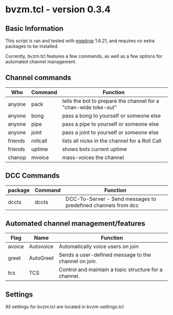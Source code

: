 # bvzm.tcl \- version 0.3.4

## Basic Information
This script is ran and tested with [eggdrop](http://eggheads.org) 1.6.21, and requires
no extra packages to be installed.

Currently, bvzm.tcl features a few commands, as well as a few options for automated channel management.

## Channel commands
Who     | Command    | Function
--------|------------|----------
anyone  | pack       | tells the bot to prepare the channel for a "chan-wide toke-out"
anyone  | bong       | pass a bong to yourself or someone else
anyone  | pipe       | pass a pipe to yourself or someone else
anyone  | joint      | pass a joint to yourself or someone else
friends | rollcall   | lists all nicks in the channel for a Roll Call
friends | uptime     | shows bots current uptime
chanop  | mvoice     | mass-voices the channel

## DCC Commands
package  | Command   | Function
---------|-----------|---------
dccts    | dccts     | DCC-To-Server - Send messages to predefined channels from dcc

## Automated channel management/features
Flag    | Name         | Function
--------|--------------|----------
avoice  | Autovoice    | Automatically voice users on join
greet   | AutoGreet    | Sends a user-defined message to the channel on join.
tcs     | TCS          | Control and maintain a topic structure for a channel.

## Settings
All settings for bvzm.tcl are located in bvzm-settings.tcl
